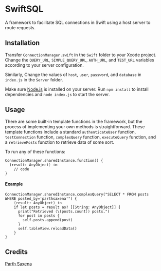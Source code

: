 # SwiftSQL 
A framework to facilitate SQL connections in Swift using a host server to route requests.

## Installation
Transfer `ConnectionManager.swift` in the `Swift` folder to your Xcode project. Change the `QUERY_URL`, `SIMPLE_QUERY_URL`, `AUTH_URL`, and `TEST_URL` variables according to your server configuration. 

Similarly, Change the values of `host`, `user`, `password`, and `database` in `index.js` in the `Server` folder.

Make sure [Node.js](https://nodejs.org) is installed on your server. Run `npm install` to install dependencies and `node index.js` to start the server.

## Usage
There are some built-in template functions in the framework, but the process of implementing your own methods is straightforward. These template functions include a standard `authenticateUser` function, `testConnection` function, `complexQuery` function, `executeQuery` function, and a `retrievePosts` function to retrieve data of some sort.

To run any of these functions:
```
ConnectionManager.sharedInstance.function() {
  (result: AnyObject) in
    // code
}
```

#### Example
```
ConnectionManager.sharedInstance.complexQuery("SELECT * FROM posts WHERE posted_by='parthsaxena'") {
    (result: AnyObject) in
    if let posts = result as? [[String: AnyObject]] {
      print("Retrieved (\(posts.count)) posts.")
      for post in posts {
        self.posts.append(post)
      }
      self.tableView.reloadData()
    }
}
```

## Credits
[Parth Saxena](http://parthsaxena.com)



